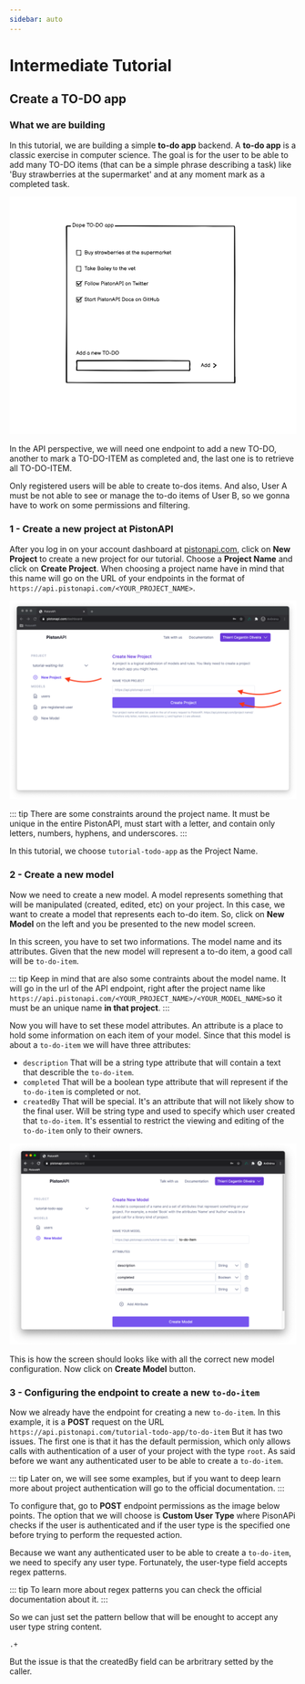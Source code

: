 ```yaml
---
sidebar: auto
---
```

# Intermediate Tutorial

## Create a TO-DO app

### What we are building

In this tutorial, we are building a simple **to-do app** backend. A **to-do app** is a classic exercise in computer science. The goal is for the user to be able to add many TO-DO items (that can be a simple phrase describing a task) like 'Buy strawberries at the supermarket' and at any moment mark as a completed task.

![A wireframe with a example of form to add to-do itens](./to-do-images/wireframe.png)

In the API perspective, we will need one endpoint to add a new TO-DO, another to mark a TO-DO-ITEM as completed and, the last one is to retrieve all TO-DO-ITEM.

Only registered users will be able to create to-dos items. And also, User A must be not able to see or manage the to-do items of User B, so we gonna have to work on some permissions and filtering.

### 1 - Create a new project at PistonAPI

After you log in on your account dashboard at [pistonapi.com](https://pistonapi.com), click on **New Project** to create a new project for our tutorial. Choose a **Project Name** and click on **Create Project**. When choosing a project name have in mind that this name will go on the URL of your endpoints in the format of `https://api.pistonapi.com/<YOUR_PROJECT_NAME>`.

![A screenshot of the PistonAPI dashboard](./to-do-images/dashboard-new-project.png)

::: tip
There are some constraints around the project name. It must be unique in the entire PistonAPI, must start with a letter, and contain only letters, numbers, hyphens, and underscores.
:::

In this tutorial, we choose `tutorial-todo-app` as the Project Name. 

### 2 - Create a new model

Now we need to create a new model. A model represents something that will be manipulated (created, edited, etc) on your project. In this case, we want to create a model that represents each to-do item. So, click on **New Model** on the left and you be presented to the new model screen.

In this screen, you have to set two informations. The model name and its attributes. Given that the new model will represent a to-do item, a good call will be `to-do-item`.

::: tip
Keep in mind that are also some contraints about the model name. It will go in the url of the API endpoint, right after the project name like `https://api.pistonapi.com/<YOUR_PROJECT_NAME>/<YOUR_MODEL_NAME>`so it must be an unique name **in that project**.
:::


Now you will have to set these model attributes. An attribute is a place to hold some information on each item of your model. Since that this model is about a `to-do-item` we will have three attributes: 
* `description` That will be a string type attribute that will contain a text that describle the `to-do-item`.
* `completed` That will be a boolean type attribute that will represent if the `to-do-item` is completed or not.
* `createdBy` That will be special. It's an attribute that will not likely show to the final user. Will be string type and used to specify which user created that `to-do-item`. It's essential to restrict the viewing and editing of the `to-do-item` only to their owners.


![A screenshot of the PistonAPI dashboard](./to-do-images/dashboard-new-model.png)

This is how the screen should looks like with all the correct new model configuration. Now click on **Create Model** button.

###  3 - Configuring the endpoint to create a new `to-do-item`

Now we already have the endpoint for creating a new `to-do-item`. In this example, it is a **POST** request on the URL `https://api.pistonapi.com/tutorial-todo-app/to-do-item`
 But it has two issues. The first one is that it has the default permission, which only allows calls with authentication of a user of your project with the type `root`. As said before we want any authenticated user to be able to create a `to-do-item`.

::: tip
Later on, we will see some examples, but if you want to deep learn more about project authentication will go to the official documentation.
:::

 To configure that, go to **POST** endpoint permissions as the image below points. The option that we will choose is **Custom User Type** where PisonAPi checks if the user is authenticated and if the user type is the specified one before trying to perform the requested action.

 Because we want any authenticated user to be able to create a `to-do-item`, we need to specify any user type. Fortunately, the user-type field accepts regex patterns.

 ::: tip
 To learn more about regex patterns you can check the official documentation about it.
 :::

So we can just set the pattern bellow that will be enought to accept any user type string content.
```regex
.+
```



 But the issue is that the createdBy field can be arbritrary setted by the caller.